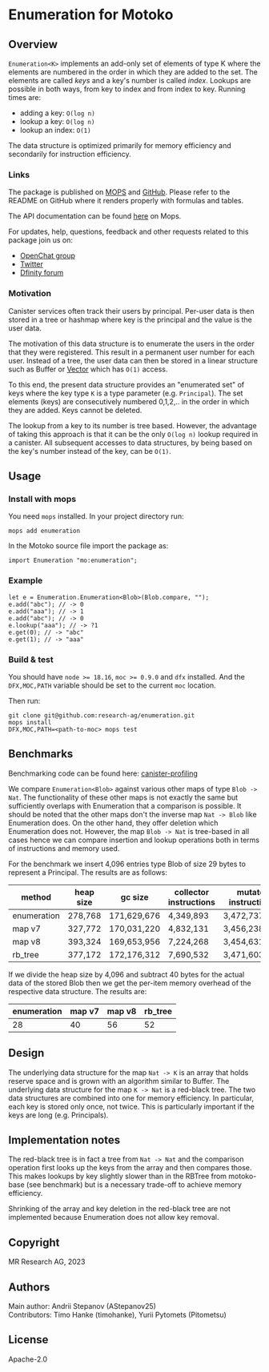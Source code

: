 # Enumeration for Motoko

## Overview

`Enumeration<K>` implements an add-only set of elements of type K where the
elements are numbered in the order in which they are added to the set.
The elements are called *keys* and a key's number is called *index*.
Lookups are possible in both ways, from key to index and from 
index to key.
Running times are:

* adding a key: `O(log n)`
* lookup a key: `O(log n)`
* lookup an index: `O(1)`

The data structure is optimized primarily for memory efficiency
and secondarily for instruction efficiency.

### Links

The package is published on [MOPS](https://mops.one/enumeration) and [GitHub](https://github.com/research-ag/enumeration).
Please refer to the README on GitHub where it renders properly with formulas and tables.

The API documentation can be found [here](https://mops.one/enumeration/docs/lib) on Mops.

For updates, help, questions, feedback and other requests related to this package join us on:

* [OpenChat group](https://oc.app/2zyqk-iqaaa-aaaar-anmra-cai)
* [Twitter](https://twitter.com/mr,research,ag)
* [Dfinity forum](https://forum.dfinity.org/)

### Motivation

Canister services often track their users by principal.
Per-user data is then stored in a tree or hashmap where key is the principal and the value is the user data.

The motivation of this data structure is to enumerate the users in the order that they were registered.
This result in a permanent user number for each user.
Instead of a tree, the user data can then be stored in a linear structure such as Buffer or [Vector](https://mops.one/vector) which has `O(1)` access.

To this end, the present data structure provides an "enumerated set" of keys where the key type `K` is a type parameter (e.g. `Principal`). 
The set elements (keys) are consecutively numbered 0,1,2,.. in the order in which they are added.
Keys cannot be deleted.

The lookup from a key to its number is tree based. 
However, the advantage of taking this approach is that it can be the only `O(log n)` lookup required in a canister.
All subsequent accesses to data structures, by being based on the key's number instead of the key, can be `O(1)`.

## Usage

### Install with mops

You need `mops` installed. In your project directory run:
```
mops add enumeration
```

In the Motoko source file import the package as:
```
import Enumeration "mo:enumeration";
```

### Example

```
let e = Enumeration.Enumeration<Blob>(Blob.compare, "");
e.add("abc"); // -> 0
e.add("aaa"); // -> 1
e.add("abc"); // -> 0
e.lookup("aaa"); // -> ?1
e.get(0); // -> "abc"
e.get(1); // -> "aaa"
```
### Build & test

You should have `node >= 18.16`, `moc >= 0.9.0` and `dfx` installed.
And the `DFX,MOC,PATH` variable should be set to the current `moc` location.

Then run:
```
git clone git@github.com:research-ag/enumeration.git
mops install
DFX,MOC,PATH=<path-to-moc> mops test
```

## Benchmarks

Benchmarking code can be found here: [canister-profiling](https://github.com/research-ag/canister-profiling)

We compare `Enumeration<Blob>` against various other maps of type `Blob -> Nat`. The functionality of these other maps is not exactly the same but sufficiently overlaps with Enumeration that a comparison is possible. It should be noted that the other maps don't the inverse map `Nat -> Blob` like Enumeration does. On the other hand, they offer deletion which Enumeration does not. However, the map `Blob -> Nat` is tree-based in all cases hence we can compare insertion and lookup operations both in terms of instructions and memory used.

For the benchmark we insert 4,096 entries type Blob of size 29 bytes to represent a Principal. The results are as follows:

|method|heap size|gc size|collector instructions|mutator instructions|
|---|---|---|---|---|
|enumeration|278,768|171,629,676|4,349,893|3,472,737,984|
|map v7|327,772|170,031,220|4,832,131|3,456,238,067|
|map v8|393,324|169,653,956|7,224,268|3,454,631,268|
|rb_tree|377,172|172,176,312|7,690,532|3,471,603,610|

If we divide the heap size by 4,096 and subtract 40 bytes for the actual data of the stored Blob then we get the per-item memory overhead of the respective data structure. The results are:

|enumeration|map v7|map v8|rb_tree|
|---|---|---|---|
|28|40|56|52|

## Design

The underlying data structure for the map `Nat -> K` is an array that holds reserve space and is grown with an algorithm similar to Buffer.
The underlying data structure for the map `K -> Nat` is a red-black tree.
The two data structures are combined into one for memory efficiency. 
In particular, each key is stored only once, not twice.
This is particularly important if the keys are long (e.g. Principals).

## Implementation notes

The red-black tree is in fact a tree from `Nat -> Nat` 
and the comparison operation first looks up the keys from the array and then compares those.
This makes lookups by key slightly slower than in the RBTree from motoko-base (see benchmark)
but is a necessary trade-off to achieve memory efficiency.

Shrinking of the array and key deletion in the red-black tree are not implemented because Enumeration does not allow key removal. 

## Copyright

MR Research AG, 2023
## Authors

Main author: Andrii Stepanov (AStepanov25)\
Contributors: Timo Hanke (timohanke), Yurii Pytomets (Pitometsu)
## License 

Apache-2.0

